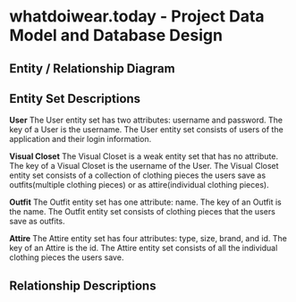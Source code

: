 # whatdoiwear.today - Project Data Model and Database Design

## Entity / Relationship Diagram

## Entity Set Descriptions

**User** 
The User entity set has two attributes: username and password. The key of a User is the username. The User entity set consists of users of the application and their login information. 

**Visual Closet**
The Visual Closet is a weak entity set that has no attribute. The key of a Visual Closet is the username of the User. The Visual Closet entity set consists of a collection of clothing pieces the users save as outfits(multiple clothing pieces) or as attire(individual clothing pieces). 

**Outfit**
The Outfit entity set has one attribute: name. The key of an Outfit is the name. The Outfit entity set consists of clothing pieces that the users save as outfits. 

**Attire**
The Attire entity set has four attributes: type, size, brand, and id. The key of an Attire is the id. The Attire entity set consists of all the individual clothing pieces the users save.


## Relationship Descriptions